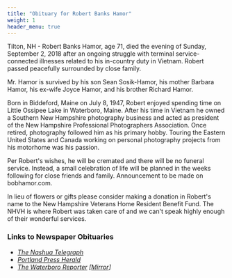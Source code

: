 ```yaml
---
title: "Obituary for Robert Banks Hamor"
weight: 1
header_menu: true
---
```


Tilton, NH - Robert Banks Hamor, age 71, died the evening of Sunday, September 2, 2018 after an ongoing struggle with terminal service-connected illnesses related to his in-country duty in Vietnam. Robert passed peacefully surrounded by close family.

Mr. Hamor is survived by his son Sean Sosik-Hamor, his mother Barbara Hamor, his ex-wife Joyce Hamor, and his brother Richard Hamor.

Born in Biddeford, Maine on July 8, 1947, Robert enjoyed spending time on Little Ossipee Lake in Waterboro, Maine. After his time in Vietnam he owned a Southern New Hampshire photography business and acted as president of the New Hampshire Professional Photographers Association. Once retired, photography followed him as his primary hobby. Touring the Eastern United States and Canada working on personal photography projects from his motorhome was his passion.

Per Robert's wishes, he will be cremated and there will be no funeral service. Instead, a small celebration of life will be planned in the weeks following for close friends and family. Announcement to be made on bobhamor.com.

In lieu of flowers or gifts please consider making a donation in Robert's name to the New Hampshire Veterans Home Resident Benefit Fund. The NHVH is where Robert was taken care of and we can't speak highly enough of their wonderful services.

### Links to Newspaper Obituaries

- *[The Nashua Telegraph](https://www.nashuatelegraph.com/obituaries-memorials/obituaries/2018/09/06/robert-b-hamor/)*
- *[Portland Press Herald](https://www.pressherald.com/2018/09/06/robert-banks-hamor/)*
- *[The Waterboro Reporter](https://www.waterbororeporter.com/IMAGES_reporter/REP_9-7-18.pdf#page=7) [[Mirror](/images/Waterboro-Reporter-REP_9-7-18.pdf#page=7)]*
